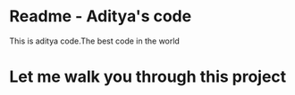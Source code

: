 # Readme - Aditya's code 


This is aditya code.The best code in the world 

# Let me walk you through this project 



